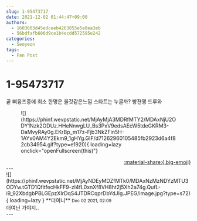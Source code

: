```yaml
---
slug: 1-95473717
date: 2021-12-02 01:44:47+09:00
authors:
  - 1603603d45edceeb4263855e5e8ea3eb
  - 56bdfafb606d9ce1b4ecdd572595e242
categories:
  - Seoyeon
tags:
  - Fan Post
---
```


# 1-95473717

<div class="post-container" markdown="1">
<div class="content-container md-sidebar__scrollwrap" markdown="1">

곧 삐융즈중에 최소 한명은 올것같은느낌 스타트는 누굴까? 빵젼꽹 드루와
<figure markdown="1">
![](https://phinf.wevpstatic.net/MjAyMjA3MDRfMTY2/MDAxNjU2ODY1Nzk2ODUz.HHeNnwgLU_Bs3PxV9edsAEcW5tdeGKRM3-DaMvyRAy0g.EKrBp_m17z-Fjb3NkZFin5H-1AYx0AM4Y2Ekm9_1gHYg.GIF/d71262960105485fb2923d6a4f82cb34954.gif?type=e1920){ loading=lazy onclick="openFullscreen(this)"}
</figure>


</div>
</div>

<div style="text-align: right;" markdown="1">
<a href="https://weverse.io/fromis9/fanpost/1-95473717" style="text-align: right;">:material-share:{.big-emoji}</a>
</div>
---

<div class="comments-container md-sidebar__scrollwrap" markdown="1">
<div class="comment" markdown="1">
<div class='id-container' markdown="1">
![](https://phinf.wevpstatic.net/MjAyNDEyMDZfMTk0/MDAxNzMzNDYzMTU3ODYw.tGTD1QfitfecHkFF9-zI4fL0xnXf8VH8ht2j5Xh2a74g.QufL-i9_92XbdgbPBLGEpzXIrDqS4JTDRCqprDbYdJIg.JPEG/image.jpg?type=s72){ loading=lazy }
**<span class="artist">더여니</span>** <small>Dec 02 2021, 02:09</small><br>
</div>
<div class='comment-body' markdown="1">
더여닌 가야지..
</div>
</div>
</div>
---
